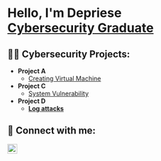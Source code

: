 <h1>Hello, I'm Depriese <br/><a href="https://www.linkedin.com/in/depriese-young-love/">Cybersecurity Graduate</a>

<h2>👨‍💻 Cybersecurity Projects:</h2>

- <b>Project A</b>
  - [Creating Virtual Machine](https://github.com/joshmadakor1/Algorithms-Practice)
- <b>Project C</b>
  - [System Vulnerability](https://github.com/joshmadakor1/4chan-Image-Analysis-Middleware-C964) <b></i>
- <b>Project D</b>
  - [Log attacks](https://github.com/Depriese/Cyber-Project-D)
  
<h2> 🤳 Connect with me:</h2>
  
<img align="left" alt="JoshMadakor | LinkedIn" width="22px" src="https://cdn.jsdelivr.net/npm/simple-icons@v3/icons/linkedin.svg" />

[linkedin]: https://www.linkedin.com/in/depriese-young-love/
<!--
**Depriese Young Love/Depriese** is a ✨ _special_ ✨ repository because its `README.md` (this file) appears on your GitHub profile.

Here are some ideas to get you started:

- 🔭 I’m currently working on ...
- 🌱 I’m currently learning ...
- 👯 I’m looking to collaborate on ...
- 🤔 I’m looking for help with ...
- 💬 Ask me about ...
- 📫 How to reach me: ...
- 😄 Pronouns: ...
- ⚡ Fun fact: ...
-->
